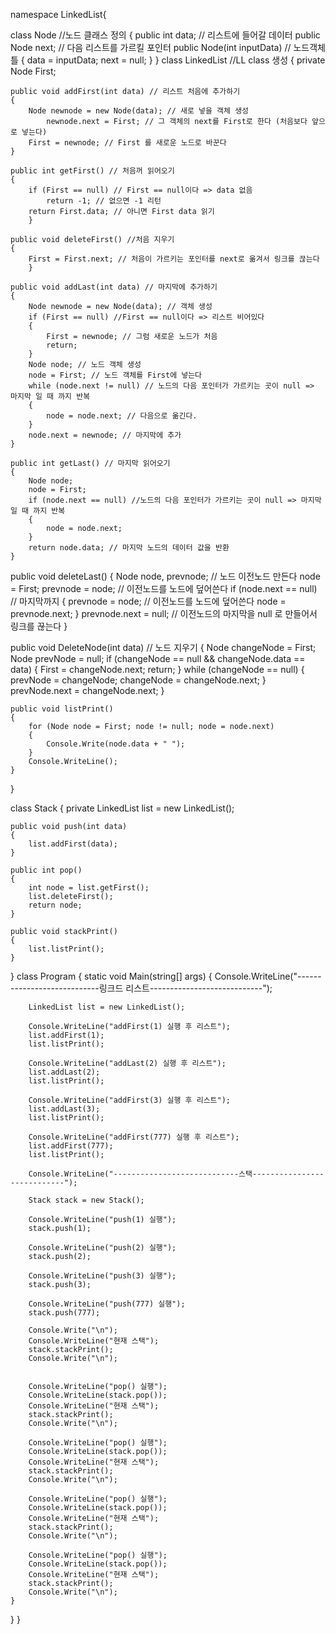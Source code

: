 namespace LinkedList{

class Node //노드 클래스 정의
    {
        public int data; // 리스트에 들어갈 데이터
        public Node next; // 다음 리스트를 가르킬 포인터
        public Node(int inputData) // 노드객체틀
        {
            data = inputData;
            next = null;
        }
}
class LinkedList //LL class 생성
{
    private Node First;

    public void addFirst(int data) // 리스트 처음에 추가하기
    {
        Node newnode = new Node(data); // 새로 넣을 객체 생성
            newnode.next = First; // 그 객체의 next를 First로 한다 (처음보다 앞으로 넣는다)
        First = newnode; // First 를 새로운 노드로 바꾼다
    }

    public int getFirst() // 처음꺼 읽어오기
    {
        if (First == null) // First == null이다 => data 없음
            return -1; // 없으면 -1 리턴
        return First.data; // 아니면 First data 읽기
        }

    public void deleteFirst() //처음 지우기
    {
        First = First.next; // 처음이 가르키는 포인터를 next로 옮겨서 링크를 끊는다
        }

    public void addLast(int data) // 마지막에 추가하기
    {
        Node newnode = new Node(data); // 객체 생성
        if (First == null) //First == null이다 => 리스트 비어있다
        {
            First = newnode; // 그럼 새로운 노드가 처음
            return;
        }
        Node node; // 노드 객체 생성
        node = First; // 노드 객체를 First에 넣는다
        while (node.next != null) // 노드의 다음 포인터가 가르키는 곳이 null => 마지막 일 때 까지 반복
        {
            node = node.next; // 다음으로 옮긴다.
        }
        node.next = newnode; // 마지막에 추가
    }

    public int getLast() // 마지막 읽어오기
    {
        Node node;
        node = First;
        if (node.next == null) //노드의 다음 포인터가 가르키는 곳이 null => 마지막 일 때 까지 반복
        {
            node = node.next;
        }
        return node.data; // 마지막 노드의 데이터 값을 반환
    }

 public void deleteLast()
    {
        Node node, prevnode; //  노드 이전노드 만든다
        node = First;
        prevnode = node; // 이전노드를 노드에 덮어쓴다
        if (node.next == null) // 마지막까지
        {
            prevnode = node; // 이전노드를 노드에 덮어쓴다
            node = prevnode.next;
        }
            prevnode.next = null; // 이전노드의 마지막을  null 로 만들어서 링크를 끊는다
    }
    
  public void DeleteNode(int data) // 노드 지우기
    {
        Node changeNode = First; 
        Node prevNode = null;
        if (changeNode == null && changeNode.data == data)
        {
            First = changeNode.next;
            return;
        }
        while (changeNode == null) 
        {
            prevNode = changeNode;
            changeNode = changeNode.next;
        }
        prevNode.next = changeNode.next;
    }

    public void listPrint()
    {
        for (Node node = First; node != null; node = node.next)
        {
            Console.Write(node.data + " ");
        }
        Console.WriteLine();
    }
}

class Stack
{
    private LinkedList list = new LinkedList();

    public void push(int data)
    {
        list.addFirst(data);
    }

    public int pop()
    {
        int node = list.getFirst();
        list.deleteFirst();
        return node;
    }

    public void stackPrint()
    {
        list.listPrint();
    }
}
class Program
{
    static void Main(string[] args)
    {
        Console.WriteLine("----------------------------링크드 리스트----------------------------");

        LinkedList list = new LinkedList();

        Console.WriteLine("addFirst(1) 실행 후 리스트");
        list.addFirst(1);
        list.listPrint();

        Console.WriteLine("addLast(2) 실행 후 리스트");
        list.addLast(2);
        list.listPrint();

        Console.WriteLine("addFirst(3) 실행 후 리스트");
        list.addLast(3);
        list.listPrint();

        Console.WriteLine("addFirst(777) 실행 후 리스트");
        list.addFirst(777);
        list.listPrint();

        Console.WriteLine("----------------------------스택----------------------------");

        Stack stack = new Stack();

        Console.WriteLine("push(1) 실행");
        stack.push(1);

        Console.WriteLine("push(2) 실행");
        stack.push(2);

        Console.WriteLine("push(3) 실행");
        stack.push(3);

        Console.WriteLine("push(777) 실행");
        stack.push(777);

        Console.Write("\n");
        Console.WriteLine("현재 스택");
        stack.stackPrint();
        Console.Write("\n");


        Console.WriteLine("pop() 실행");
        Console.WriteLine(stack.pop());
        Console.WriteLine("현재 스택");
        stack.stackPrint();
        Console.Write("\n");

        Console.WriteLine("pop() 실행");
        Console.WriteLine(stack.pop());
        Console.WriteLine("현재 스택");
        stack.stackPrint();
        Console.Write("\n");

        Console.WriteLine("pop() 실행");
        Console.WriteLine(stack.pop());
        Console.WriteLine("현재 스택");
        stack.stackPrint();
        Console.Write("\n");

        Console.WriteLine("pop() 실행");
        Console.WriteLine(stack.pop());
        Console.WriteLine("현재 스택");
        stack.stackPrint();
        Console.Write("\n");
    }
}
}
